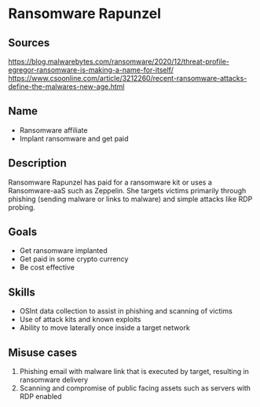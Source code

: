 # Ransomware Rapunzel

## Sources

https://blog.malwarebytes.com/ransomware/2020/12/threat-profile-egregor-ransomware-is-making-a-name-for-itself/
https://www.csoonline.com/article/3212260/recent-ransomware-attacks-define-the-malwares-new-age.html

## Name

* Ransomware affiliate
* Implant ransomware and get paid

## Description

Ransomware Rapunzel has paid for a ransomware kit or uses a Ransomware-aaS such as Zeppelin. She targets victims primarily through phishing (sending malware or links to malware) and simple attacks like RDP probing.

## Goals

* Get ransomware implanted
* Get paid in some crypto currency
* Be cost effective

## Skills

* OSInt data collection to assist in phishing and scanning of victims
* Use of attack kits and known exploits
* Ability to move laterally once inside a target network

## Misuse cases

1. Phishing email with malware link that is executed by target, resulting in ransomware delivery
2. Scanning and compromise of public facing assets such as servers with RDP enabled
